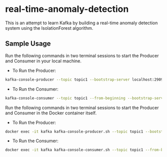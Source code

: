 # real-time-anomaly-detection
This is an attempt to learn Kafka by building a real-time anomaly detection system using the IsolationForest algorithm.

## Sample Usage
Run the following commands in two terminal sessions to start the Producer and Consumer in your local machine.

- To Run the Producer:

```bash
kafka-console-producer --topic topic1 --bootstrap-server localhost:29092
```

- To Run the Consumer:

```bash
kafka-console-consumer --topic topic1 --from-beginning --bootstrap-server localhost:29092
```


Run the following commands in two terminal sessions to start the Producer and Consumer in the Docker container itself.

- To Run the Producer:

```bash
docker exec -it kafka kafka-console-producer.sh --topic topic1 --bootstrap-server localhost:9092
```

- To Run the Consumer:

```bash
docker exec -it kafka kafka-console-consumer.sh --topic topic1 --from-beginning --bootstrap-server localhost:9092
```